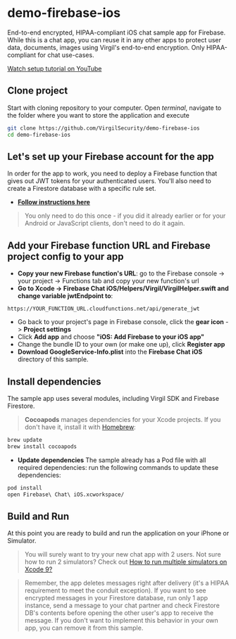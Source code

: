 # demo-firebase-ios
End-to-end encrypted, HIPAA-compliant iOS chat sample app for Firebase. While this is a chat app, you can reuse it in any other apps to protect user data, documents, images using Virgil's end-to-end encryption. Only HIPAA-compliant for chat use-cases.

[Watch setup tutorial on YouTube](https://www.youtube.com/watch?v=6zpzbcm_3I8)

## Clone project

Start with cloning repository to your computer. Open *terminal*, navigate to the folder where you want to store the application and execute
```bash
git clone https://github.com/VirgilSecurity/demo-firebase-ios
cd demo-firebase-ios
```

## Let's set up your Firebase account for the app
In order for the app to work, you need to deploy a Firebase function that gives out JWT tokens for your authenticated users. You'll also need to create a Firestore database with a specific rule set.

* **[Follow instructions here](https://github.com/VirgilSecurity/demo-firebase-func)**

> You only need to do this once - if you did it already earlier or for your Android or JavaScript clients, don't need to do it again.

## Add your Firebase function URL and Firebase project config to your app

* **Copy your new Firebase function's URL**: go to the Firebase console -> your project -> Functions tab and copy your new function's url
* **Go to Xcode -> Firebase Chat iOS/Helpers/Virgil/VirgilHelper.swift and change variable jwtEndpoint to**:
 ```
 https://YOUR_FUNCTION_URL.cloudfunctions.net/api/generate_jwt
 ```
* Go back to your project's page in Firebase console, click the **gear icon** -> **Project settings**
* Click **Add app** and choose **"iOS: Add Firebase to your iOS app"**
* Change the bundle ID to your own (or make one up), click **Register app**
* **Download GoogleService-Info.plist** into the **Firebase Chat iOS** directory of this sample.

## Install dependencies
The sample app uses several modules, including Virgil SDK and Firebase Firestore.

> **Cocoapods** manages dependencies for your Xcode projects. If you don't have it, install it with [Homebrew](http://brew.sh/):
 ```bash
 brew update
 brew install cocoapods
 ```

* **Update dependencies**
The sample already has a Pod file with all required dependencies: run the following commands to update these dependencies:
```bash 
pod install
open Firebase\ Chat\ iOS.xcworkspace/
```

## Build and Run
At this point you are ready to build and run the application on your iPhone or Simulator.

> You will surely want to try your new chat app with 2 users. Not sure how to run 2 simulators? Check out [How to run multiple simulators on Xcode 9?](https://stackoverflow.com/questions/44384677/how-to-run-multiple-simulators-on-xcode-9)

> Remember, the app deletes messages right after delivery (it's a HIPAA requirement to meet the conduit exception). If you want to see encrypted messages in your Firestore database, run only 1 app instance, send a message to your chat partner and check Firestore DB's contents before opening the other user's app to receive the message. If you don't want to implement this behavior in your own app, you can remove it from this sample.
